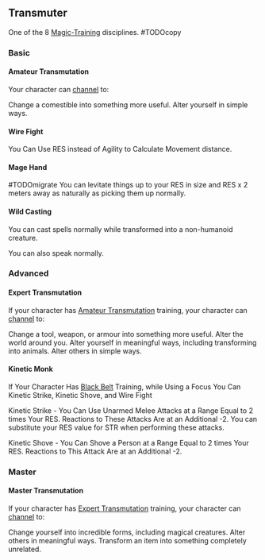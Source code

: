 ## Transmuter
One of the 8 [Magic-Training](Magic-Training) disciplines.
#TODOcopy 

### Basic
#### Amateur Transmutation
Your character can [channel](Skills#Channel%20(RES)) to:

Change a comestible into something more useful. Alter yourself in simple ways.

#### Wire Fight
You Can Use RES instead of Agility to Calculate Movement distance.

#### Mage Hand
#TODOmigrate 
You can levitate things up to your RES in size and RES x 2 meters away as naturally as picking them up normally.

#### Wild Casting
You can cast spells normally while transformed into a non-humanoid creature.

You can also speak normally.

### Advanced

#### Expert Transmutation
If your character has [Amateur Transmutation](#Amateur%20Transmutation) training, your character can [channel](Skills#Channel%20(RES)) to:

Change a tool, weapon, or armour into something more useful. Alter the world around you. Alter yourself in meaningful ways, including transforming into animals. Alter others in simple ways.

#### Kinetic Monk
If Your Character Has [Black Belt](Pugilist#Black%20Belt) Training, while Using a Focus You Can Kinetic Strike, Kinetic Shove, and Wire Fight

Kinetic Strike - You Can Use Unarmed Melee Attacks at a Range Equal to 2 times Your RES. Reactions to These Attacks Are at an Additional -2. You can substitute your RES value for STR when performing these attacks.

Kinetic Shove - You Can Shove a Person at a Range Equal to 2 times Your RES. Reactions to This Attack Are at an Additional -2.

### Master

#### Master Transmutation
If your character has [Expert Transmutation](#Expert%20Transmutation) training, your character can [channel](Skills#Channel%20(RES)) to:

Change yourself into incredible forms, including magical creatures. Alter others in meaningful ways. Transform an item into something completely unrelated.